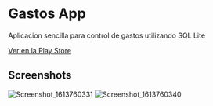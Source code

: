 # Gastos App

Aplicacion sencilla para control de gastos utilizando SQL Lite

[Ver en la Play Store](https://play.google.com/store/apps/details?id=com.ricardougas.billetera)
## Screenshots

![Screenshot_1613760331](https://user-images.githubusercontent.com/37616820/108548059-afe1d680-72c1-11eb-930a-79272b5feef5.png)
![Screenshot_1613760340](https://user-images.githubusercontent.com/37616820/108548061-b07a6d00-72c1-11eb-899c-dd4c9a7b890b.png)
